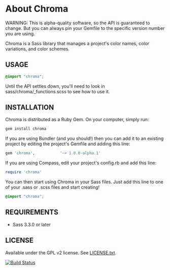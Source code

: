 # About Chroma

WARNING: This is alpha-quality software, so the API is guaranteed to change. But you can always pin your Gemfile to the specific version number you are using.

Chroma is a Sass library that manages a project's color names, color variations, and color schemes.

## USAGE

```scss
@import "chroma";
```

Until the API settles down, you'll need to look in sass/chroma/_functions.scss to see how to use it.

## INSTALLATION

Chroma is distributed as a Ruby Gem. On your computer, simply run:

```sh
gem install chroma
```

If you are using Bundler (and you should!) then you can add it to an existing project by editing the project's Gemfile and adding this line:

```ruby
gem 'chroma',           '~> 1.0.0-alpha.1'
```

If you are using Compass, edit your project's config.rb and add this line:

```ruby
require 'chroma'
```

You can then start using Chroma in your Sass files. Just add this line to one of your .sass or .scss files and start creating!

```scss
@import "chroma";
```


## REQUIREMENTS

* Sass 3.3.0 or later


## LICENSE

Available under the GPL v2 license. See [LICENSE.txt](https://github.com/JohnAlbin/chroma/blob/master/LICENSE.txt).

[![Build Status](https://travis-ci.org/JohnAlbin/chroma.png?branch=master)](https://travis-ci.org/JohnAlbin/chroma)
